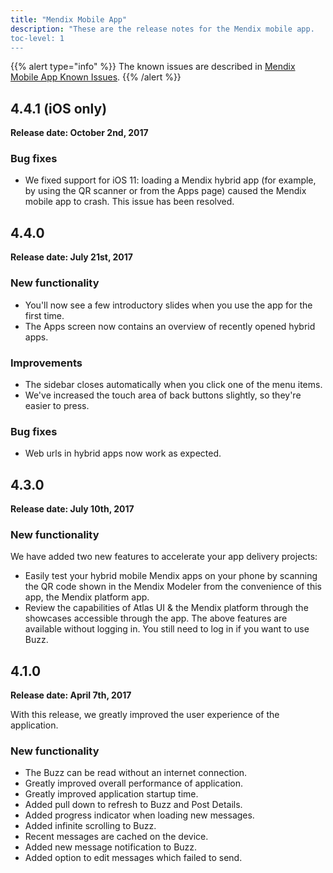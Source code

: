 ```yaml
---
title: "Mendix Mobile App"
description: "These are the release notes for the Mendix mobile app.
toc-level: 1
---
```


{{% alert type="info" %}}
The known issues are described in [Mendix Mobile App Known Issues](mendix-mobile-known-issues).
{{% /alert %}}

## 4.4.1 (iOS only)

**Release date: October 2nd, 2017**

### Bug fixes

* We fixed support for iOS 11: loading a Mendix hybrid app (for example, by using the QR scanner or from the Apps page) caused the Mendix mobile app to crash. This issue has been resolved.

## 4.4.0

**Release date: July 21st, 2017**

### New functionality

* You'll now see a few introductory slides when you use the app for the first time.
* The Apps screen now contains an overview of recently opened hybrid apps.

### Improvements

* The sidebar closes automatically when you click one of the menu items.
* We've increased the touch area of back buttons slightly, so they're easier to press.

### Bug fixes

* Web urls in hybrid apps now work as expected.

## 4.3.0

**Release date: July 10th, 2017**

### New functionality

We have added two new features to accelerate your app delivery projects:

* Easily test your hybrid mobile Mendix apps on your phone by scanning the QR code shown in the Mendix Modeler from the convenience of this app, the Mendix platform app.
* Review the capabilities of Atlas UI & the Mendix platform through the showcases accessible through the app. The above features are available without logging in. You still need to log in if you want to use Buzz.

## 4.1.0

**Release date: April 7th, 2017**

With this release, we greatly improved the user experience of the application.

### New functionality

* The Buzz can be read without an internet connection.
* Greatly improved overall performance of application.
* Greatly improved application startup time.
* Added pull down to refresh to Buzz and Post Details.
* Added progress indicator when loading new messages.
* Added infinite scrolling to Buzz.
* Recent messages are cached on the device.
* Added new message notification to Buzz.
* Added option to edit messages which failed to send.
